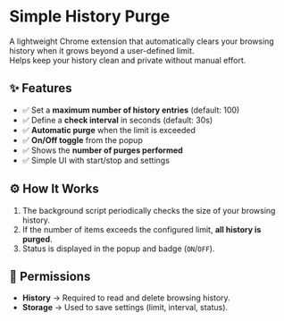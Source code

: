 # Simple History Purge

A lightweight Chrome extension that automatically clears your browsing history when it grows beyond a user-defined limit.  
Helps keep your history clean and private without manual effort.

## ✨ Features
- ✅ Set a **maximum number of history entries** (default: 100)  
- ✅ Define a **check interval** in seconds (default: 30s)  
- ✅ **Automatic purge** when the limit is exceeded  
- ✅ **On/Off toggle** from the popup  
- ✅ Shows the **number of purges performed**  
- ✅ Simple UI with start/stop and settings  

## ⚙️ How It Works
1. The background script periodically checks the size of your browsing history.  
2. If the number of items exceeds the configured limit, **all history is purged**.  
3. Status is displayed in the popup and badge (`ON`/`OFF`).   

## 🔑 Permissions
- **History** → Required to read and delete browsing history.  
- **Storage** → Used to save settings (limit, interval, status). 
